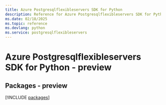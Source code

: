 ```yaml
---
title: Azure Postgresqlflexibleservers SDK for Python
description: Reference for Azure Postgresqlflexibleservers SDK for Python
ms.date: 02/18/2025
ms.topic: reference
ms.devlang: python
ms.service: postgresqlflexibleservers
---
```

# Azure Postgresqlflexibleservers SDK for Python - preview
## Packages - preview
[!INCLUDE [packages](postgresqlflexibleservers-index.md)]